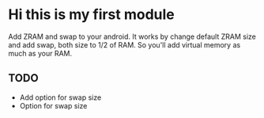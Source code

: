 # Hi this is my first module
Add ZRAM and swap to your android. It works by change default ZRAM size and add swap, both size to 1/2 of RAM. So you'll add virtual memory as much as your RAM.

## TODO
  - Add option for swap size
  - Option for swap size
